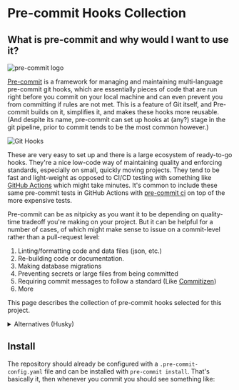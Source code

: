 # Pre-commit Hooks Collection


## What is pre-commit and why would I want to use it?
![pre-commit logo](https://avatars.githubusercontent.com/u/6943086?s=280&v=4)

[Pre-commit](https://pre-commit.com/) is a framework for managing and maintaining multi-language pre-commit git hooks, which are essentially pieces of code that are run right before you commit on your local machine and can even prevent you from committing if rules are not met. This is a feature of Git itself, and Pre-commit builds on it, simplifies it, and makes these hooks more reusable. (And despite its name, pre-commit can set up hooks at (any?) stage in the git pipeline, prior to commit tends to be the most common however.)

![Git Hooks](https://d8it4huxumps7.cloudfront.net/uploads/images/652f8091f32cc_git_hooks_06.jpg?d=2000x2000)

These are very easy to set up and there is a large ecosystem of ready-to-go hooks. They're a nice low-code way of maintaining quality and enforcing standards, especially on small, quickly moving projects. They tend to be fast and light-weight as opposed to CI/CD testing with something like [GitHub Actions](https://github.com/features/actions) which might take minutes. It's common to include these same pre-commit tests in GitHub Actions with [pre-commit ci](https://pre-commit.ci/) on top of the more expensive tests.

Pre-commit can be as nitpicky as you want it to be depending on quality-time tradeoff you're making on your project. But it can be helpful for a number of cases, of which might make sense to issue on a commit-level rather than a pull-request level:
1. Linting/formatting code and data files (json, etc.)
2. Re-building code or documentation.
3. Making database migrations
4. Preventing secrets or large files from being committed
5. Requiring commit messages to follow a standard (Like [Commitizen](https://commitizen-tools.github.io/commitizen/))
6. More

This page describes the collection of pre-commit hooks selected for this project.

<details>
<summary>
Alternatives (Husky)
</summary>
[Husky](https://typicode.github.io/husky/) is an alternative to pre-commit. My understanding of the differences is that it is mainly geared towards the NodeJS community while pre-commit is multi-language, a bit simpler, a bit more popular, and tends to be the go-to for the Python community, hency why I chose it.
</details>

## Install
The repository should already be configured with a `.pre-commit-config.yaml` file and can be installed with `pre-commit install`. That's basically it, then whenever you commit you should see something like:

